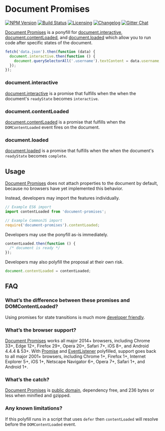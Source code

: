 # Document Promises

[![NPM Version][npm-img]][npm-url]
[![Build Status][cli-img]][cli-url]
[![Licensing][lic-image]][lic-url]
[![Changelog][log-image]][log-url]
[![Gitter Chat][git-image]][git-url]

[Document Promises] is a ponyfill for [document.interactive], [document.contentLoaded], and [document.loaded] which allow you to run code after specific states of the document.

```js
fetch('data.json').then(function (data) {
  document.interactive.then(function () {
    document.querySelectorAll('.username').textContent = data.username;
  });
});
```

### document.interactive

[document.interactive] is a promise that fulfills when the when the document's `readyState` becomes `interactive`.

### document.contentLoaded

[document.contentLoaded] is a promise that fulfills when the `DOMContentLoaded` event fires on the document.

### document.loaded

[document.loaded] is a promise that fulfills when the when the document's `readyState` becomes `complete`.

## Usage

[Document Promises] does not attach properties to the document by default, because no browsers have yet implemented this behavior.

Instead, developers may import the features individually.

```js
// Example ES6 import
import contentLoaded from 'document-promises';

// Example CommonJS import
require('document-promises').contentLoaded;
```

Developers may use the ponyfill as-is immediately.

```js
contentLoaded.then(function () {
  /* document is ready */
});
```

Developers may also polyfill the proposal at their own risk.

```js
document.contentLoaded = contentLoaded;
```

## FAQ

### What’s the difference between these promises and DOMContentLoaded?

Using promises for state transitions is much more [developer friendly].

### What’s the browser support?

[Document Promises] works all major 2014+ browsers, including Chrome 33+, Edge 12+, Firefox 29+, Opera 20+, Safari 7+, iOS 8+, and Android 4.4.4 & 53+. With [Promise] and [EventListener] polyfilled, support goes back to all major 2001+ browsers, including Chrome 1+, Firefox 1+, Internet Explorer 5+, iOS 1+, Netscape Navigator 6+, Opera 7+, Safari 1+, and Android 1+.

### What’s the catch?

[Document Promises] is [public domain], dependency free, and 236 bytes or less when minified and gzipped.

### Any known limitations?

If this polyfill runs in a script that uses `defer` then `contentLoaded` will resolve before the `DOMContentLoaded` event.

[Document Promises]: https://github.com/jonathantneal/document-promises

[document.interactive]: https://html.spec.whatwg.org/multipage/dom.html#dom-document-interactive
[document.contentLoaded]: https://html.spec.whatwg.org/multipage/dom.html#dom-document-contentLoaded
[document.loaded]: https://html.spec.whatwg.org/multipage/dom.html#dom-document-loaded

[developer friendly]: https://github.com/whatwg/html/issues/127#issuecomment-139176295

[Promise]: https://github.com/ysmood/yaku
[EventListener]: https://github.com/jonathantneal/EventListener
[public domain]: LICENSE.md

[npm-url]: https://www.npmjs.com/package/document-promises
[npm-img]: https://img.shields.io/npm/v/document-promises.svg?style=flat-square
[cli-url]: https://travis-ci.org/jonathantneal/document-promises
[cli-img]: https://img.shields.io/travis/jonathantneal/document-promises.svg?style=flat-square
[lic-url]: LICENSE.md
[lic-image]: https://img.shields.io/npm/l/document-promises.svg?style=flat-square
[log-url]: CHANGELOG.md
[log-image]: https://img.shields.io/badge/changelog-md-blue.svg?style=flat-square
[git-url]: https://gitter.im/jonathantneal/document-promises
[git-image]: https://img.shields.io/badge/chat-gitter-blue.svg?style=flat-square
